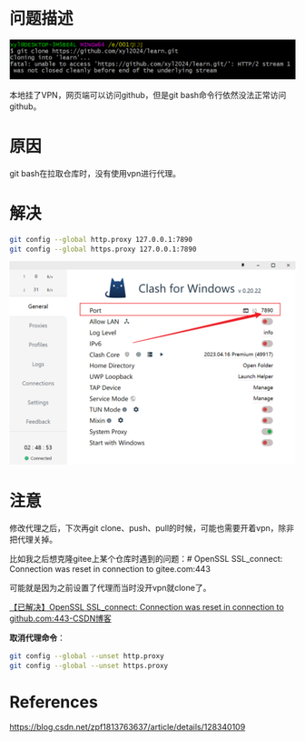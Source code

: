# 问题描述

![](img/2024-01-13-01-43-14-image.png)

本地挂了VPN，网页端可以访问github，但是git bash命令行依然没法正常访问github。

# 原因

git bash在拉取仓库时，没有使用vpn进行代理。

# 解决

```bash
git config --global http.proxy 127.0.0.1:7890
git config --global https.proxy 127.0.0.1:7890
```

![](img/2024-01-13-01-47-37-image.png)

# 注意

修改代理之后，下次再git clone、push、pull的时候，可能也需要开着vpn，除非把代理关掉。

比如我之后想克隆gitee上某个仓库时遇到的问题：# OpenSSL SSL_connect: Connection was reset in connection to gitee.com:443

可能就是因为之前设置了代理而当时没开vpn就clone了。

[【已解决】OpenSSL SSL_connect: Connection was reset in connection to github.com:443-CSDN博客](https://blog.csdn.net/qq_37555071/article/details/114260533)

**取消代理命令**：

```bash
git config --global --unset http.proxy
git config --global --unset https.proxy
```

# References

https://blog.csdn.net/zpf1813763637/article/details/128340109